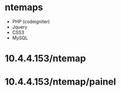# ntemaps

* PHP (codeigniter) 
*   Jquery
*   CSS3
*   MySQL

# 10.4.4.153/ntemap 
# 10.4.4.153/ntemap/painel 